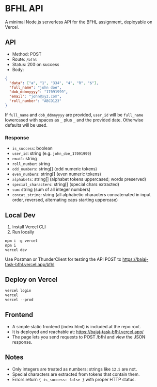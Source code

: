 # BFHL API

A minimal Node.js serverless API for the BFHL assignment, deployable on Vercel.

## API

- Method: POST
- Route: `/bfhl`
- Status: 200 on success
- Body:
```json
{
  "data": ["a", "1", "334", "4", "R", "$"],
  "full_name": "john doe",
  "dob_ddmmyyyy": "17091999",
  "email": "john@xyz.com",
  "roll_number": "ABCD123"
}
```

If `full_name` and `dob_ddmmyyyy` are provided, `user_id` will be `full_name` lowercased with spaces as `_` plus `_` and the provided date. Otherwise defaults will be used.

### Response
- `is_success`: boolean
- `user_id`: string (e.g. `john_doe_17091999`)
- `email`: string
- `roll_number`: string
- `odd_numbers`: string[] (odd numeric tokens)
- `even_numbers`: string[] (even numeric tokens)
- `alphabets`: string[] (alphabet tokens uppercased; words preserved)
- `special_characters`: string[] (special chars extracted)
- `sum`: string (sum of all integer numbers)
- `concat_string`: string (all alphabetic characters concatenated in input order, reversed, alternating caps starting uppercase)

## Local Dev

1. Install Vercel CLI
2. Run locally

```powershell
npm i -g vercel
npm i
vercel dev
```
Use Postman or ThunderClient for testing the API
POST to https://bajaj-task-bfhl.vercel.app/bfhl

## Deploy on Vercel

```powershell
vercel login
vercel
vercel --prod
```

## Frontend

- A simple static frontend (index.html) is included at the repo root.
- It is deployed and reachable at: https://bajaj-task-bfhl.vercel.app/
- The page lets you send requests to POST /bfhl and view the JSON response.

## Notes
- Only integers are treated as numbers; strings like `12.5` are not.
- Special characters are extracted from tokens that contain them.
- Errors return `{ is_success: false }` with proper HTTP status.

